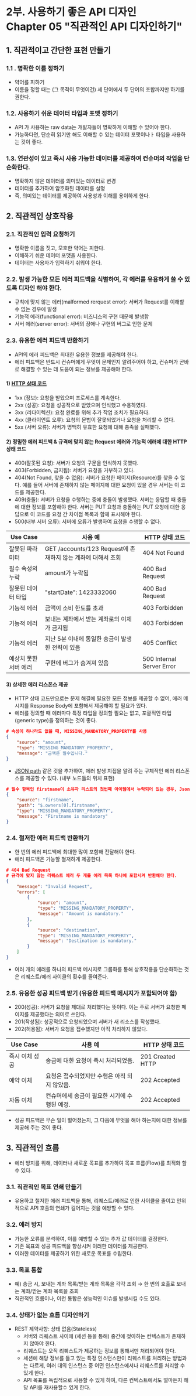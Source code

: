 # 2부. 사용하기 좋은 API 디자인<br>Chapter 05 "직관적인 API 디자인하기"

## 1. 직관적이고 간단한 표현 만들기

### 1.1 . 명확한 이름 정하기

* 약어를 피하기
* 이름을 정할 때는 (그 목적이 무엇이건) 세 단어에서 두 단어의 조합까지만 하기를 권한다.

### 1.2. 사용하기 쉬운 데이터 타입과 포맷 정하기

* API 가 사용하는 raw data는 개발자들이 명확하게 이해할 수 있어야 한다.
* 가능하다면, 단순히 읽기만 해도 이해할 수 있는 데이터 포맷이나ㅏ 타입을 사용하는 것이 좋다.

### 1.3. 연관성이 있고 즉시 사용 가능한 데이터를 제공하여 컨슈머의 작업을 단순화한다.

* 명확하지 않은 데이터를 의미있는 데이터로 변경
* 데이터를 추가하여 암호화된 데이터를 설명
* 즉, 의미있는 데이터를 제공하여 사용성과 이해를 용이하게 한다.

## 2. 직관적인 상호작용

### 2.1. 직관적인 입력 요청하기

* 명확한 이름을 짓고, 모호한 약어는 피한다.
* 이해하기 쉬운 데이터 포맷을 사용한다.
* 데이터는 사용자가 입력하기 쉬워야 한다.

### 2.2. 발생 가능한 모든 에러 피드백을 식별하여, 각 에러를 유용하게 쓸 수 있도록 디자인 해야 한다.

* 규칙에 맞지 않는 에러(malformed rerquest error): 서버가 Request를 이해할 수 없는 경우에 발생
* 기능적 에러(functional error): 비즈니스의 구현 때문에 발생함
* 서버 에러(server error): 서버의 장애나 구현의 버그로 인한 문제

### 2.3. 유용한 에러 피드백 반환하기

* API의 에러 피드백은 최대한 유용한 정보를 제공해야 한다.
* 에러 피드백은 반드시 컨슈머에게 무엇이 문제인지 알려주어야 하고, 컨슈머가 곧바로 해결할 수 있는 데 도움이 되는 정보를 제공해야 한다.

#### 1) [HTTP 상태 코드](https://ko.wikipedia.org/wiki/HTTP_%EC%83%81%ED%83%9C_%EC%BD%94%EB%93%9C)

* 1xx (정보): 요청을 받았으며 프로세스를 계속한다.
* 2xx (성공): 요청을 성공적으로 받았으며 인식했고 수용하였다.
* 3xx (리다이렉션): 요청 완료를 위해 추가 작업 조치가 필요하다.
* 4xx (클라이언트 오류): 요청의 문법이 잘못되었거나 요청을 처리할 수 없다.
* 5xx (서버 오류): 서버가 명백히 유효한 요청에 대해 충족을 실패했다.

#### 2) 정밀한 에러 피드백 & 규격에 맞지 않는 Request 에러와 기능적 에러에 대한 HTTP 상태 코드

* 400(잘못된 요청): 서버가 요청의 구문을 인식하지 못했다.
* 403(Forbidden, 금지됨): 서버가 요청을 거부하고 있다. 
* 404(Not Found, 찾을 수 없음): 서버가 요청한 페이지(Resource)를 찾을 수 없다. 예를 들어 서버에 존재하지 않는 페이지에 대한 요청이 있을 경우 서버는 이 코드를 제공한다.
* 409(충돌): 서버가 요청을 수행하는 중에 충돌이 발생했다. 서버는 응답할 때 충돌에 대한 정보를 포함해야 한다. 서버는 PUT 요청과 충돌하는 PUT 요청에 대한 응답으로 이 코드를 요청 간 차이점 목록과 함께 표시해야 한다.
* 500(내부 서버 오류): 서버에 오류가 발생하여 요청을 수행할 수 없다.

|Use Case|사용 예|HTTP 상태 코드|
|--|--|--|
|잘못된 파라미터|GET /accounts/123 Request에 존재하지 않는 계좌에 대해서 조회|404 Not Found|
|필수 속성의 누락|amount가 누락됨|400 Bad Request|
|잘못된 데이터 타입|"startDate": 1423332060|400 Bad Request|
|기능적 에러|금액이 소비 한도를 초과|403  Forbidden|
|기능적 에러|보내는 계좌에서 받는 계좌로의 이체가 금지됨|403 Forbidden|
|기능적 에러|지난 5분 이내에 동일한 송금이 발생한 전력이 있음|405 Conflict|
|예상치 못한 서버 에러|구현에 버그가 숨겨져 있음|500 Internal Server Error|

#### 3) 상세한 에러 리스폰스 제공

* HTTP 상태 코드만으로는 문제 해결에 필요한 모든 정보를 제공할 수 없어, 에러 메시지를 Response Body에 포함해서 제공해야 할 필요가 있다.
* 에러를 정의할 때 에러마다 특정 타입을 정의할 필요는 없고, 포괄적인 타입(generic type)을 정의하는 것이 좋다.

```json
# 속성이 하나라도 없을 때, MISSING_MANDATORY_PROPERTY를 사용
{
    "source": "amount",
    "type": "MISSING_MANDATORY_PROPERTY",
    "message": "금액은 필수입니다."
}
```

* [JSON path](https://goessner.net/articles/JsonPath/) 같은 것을 추가하여, 에러 발생 지접을 알려 주는 구체적인 에러 리스폰스를 제공할 수 있다. (내부 노드들의 위치 표현)

```json
# 필수 항목인 firstname이 소유자 리스트의 첫번째 아이템에서 누락되어 있는 경우, Json path로 해당 아이템의 위치를 표현할 수 있다.
{
    "source": "firstname",
    "path": "$.owners[0].firstname",
    "type": "MISSING_MANDATORY_PROPERTY",
    "message": "Firstname is mandatory"
}
```

### 2.4. 철저한 에러 피드백 반환하기

* 한 번의 에러 피드백에 최대한 많이 포함해 전달해야 한다.
* 애러 피드백은 가능할 철저하게 제공한다.

```json
# 404 Bad Request
# 규격에 맞지 않는 리퀘스트 에러 두 개를 에러 목록 하나에 포함시켜 반환해야 한다.
{
    "message": "Invalid Request",
    "errors": [
        {
            "source": "amount",
            "type": "MISSING_MANDATORY_PROPERTY",
            "message": "Amount is mandatory."
        },
        {
            "source": "destination",
            "type": "MISSING_MANDATORY_PROPERTY",
            "message": "Destination is mandatory."
        }
    ]
}
```

* 여러 개의 에러를 하나의  피드백 메시지로 그룹화를 통해 상호작용을 단순화하는 것은 리퀘스트/에러 사이클의 횟수를 줄여준다.

### 2.5. 유용한 성공 피드백 받기 (유용한 피드백 메시지가 포함되어야 함)

* 200(성공): 서버가 요청을 제대로 처리했다는 뜻이다. 이는 주로 서버가 요청한 페이지를 제공했다는 의미로 쓰인다.
* 201(작성됨): 성공적으로 요청되었으며 서버가 새 리소스를 작성했다.
* 202(허용됨): 서버가 요청을 접수했지만 아직 처리하지 않았다.

|Use Case|사용 예|HTTP 상태 코드|
|--|--|--|
|즉시 이체 성공|송금에 대한 요청이 즉시 처리되었음.|201 Created HTTP|
|예약 이체|요청은 접수되었지만 수행은 아직 되지 않았음.|202 Accepted|
|자동 이체|컨슈머에세 송금이 필요한 시기에 수행된 예정.|202 Accepted|

* 성공 피드백은 무슨 일이 벌어졌는지, 그 다음에 무엇을 해야 하는지에 대한 정보를 제공해 주는 것이 좋다.

## 3. 직관적인 흐름

* 에러 방지를 위해, 데이터나 새로운 목표를 추가하여 목표 흐름(Flow)를 최적화 할 수 있다.

### 3.1. 직관적인 목표 연쇄 만들기

* 유용하고 철저한 에러 피드백을 통해, 리퀘스트/에러로 인한 사이클을 줄이고 인위적으로 API 호출의 연쇄가 길어지는 것을 예방할 수 있다.

### 3.2. 에러 방지

* 가능한 오류를 분석하여, 이를 예방할 수 있는 추가 값 데이터를 결정한다.
* 기존 목표의 성공 피드백을 향상시켜 이러한 데이터를 제공한다.
* 이러한 데이터를 제공하기 위한 새로운 목표를 수립한다.

### 3.3. 목표 통합

* 예) 송금 시, 보내는 계좌 목록/받는 계좌 목록을 각각 조회 → 한 번의 호출로 보내는 계좌/받는 계좌 목록을 조회
* 직관적인 흐름이나, 이런 통합은 성능적인 이슈를 발생시킬 수도 있다.

### 3.4. 상태가 없는 흐름 디자인하기

* REST 제약사항: 상태 없음(Stateless)
    * 서버와 리퀘스트 사이에 (세션 등을 통해) 중간에 젖아하는 컨텍스트가 존재하지 않아야 한다.
    * 리퀘스트는 오직 리퀘스트가 제공하는 정보를 통해서만 처리되어야 한다.
    * 세션에 해당 정보를 들고 있는 특정 인스턴스만이 리퀘스트를 처리하는 방법과는 다르게, 여러 대의 인스턴스 중 어떤 인스턴스에서나 리퀘스트를 처리할 수 있게 한다.
    * API 목표를 독립적으로 사용할 수 있게 하여, 다른 컨텍스트에서도 얼마든지 해당 API를 재사용할수 있게 한다.